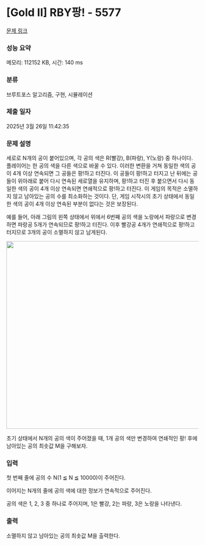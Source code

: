 # [Gold II] RBY팡! - 5577 

[문제 링크](https://www.acmicpc.net/problem/5577) 

### 성능 요약

메모리: 112152 KB, 시간: 140 ms

### 분류

브루트포스 알고리즘, 구현, 시뮬레이션

### 제출 일자

2025년 3월 26일 11:42:35

### 문제 설명

<p>세로로 N개의 공이 붙어있으며, 각 공의 색은 R(빨강), B(파랑), Y(노랑) 중 하나이다. 플레이어는 한 공의 색을 다른 색으로 바꿀 수 있다. 이러한 변환을 거쳐 동일한 색의 공이 4개 이상 연속되면 그 공들은 팡!하고 터진다. 이 공들이 팡!하고 터지고 난 뒤에는 공들이 위아래로 붙어 다시 연속된 세로열을 유지하며, 팡!하고 터진 후 붙으면서 다시 동일한 색의 공이 4개 이상 연속되면 연쇄적으로 팡!하고 터진다. 이 게임의 목적은 소멸하지 않고 남아있는 공의 수를 최소화하는 것이다. 단, 게임 시작시의 초기 상태에서 동일한 색의 공이 4개 이상 연속된 부분이 없다는 것은 보장된다.</p>

<p>예를 들어, 아래 그림의 왼쪽 상태에서 위에서 6번째 공의 색을 노랑에서 파랑으로 변경하면 파랑공 5개가 연속되므로 팡!하고 터진다. 이후 빨강공 4개가 연쇄적으로 팡!하고 터지므로 3개의 공이 소멸하지 않고 남게된다.</p>

<p style="text-align: center;"><img alt="" src="https://onlinejudgeimages.s3-ap-northeast-1.amazonaws.com/problem/5577/1.png" style="width: 643px; height: 491px;"></p>

<p>초기 상태에서 N개의 공의 색이 주어졌을 때, 1개 공의 색만 변경하여 연쇄적인 팡! 후에 남아있는 공의 최솟값 M을 구해보자.</p>

### 입력 

 <p>첫 번째 줄에 공의 수 N(1 ≦ N ≦ 10000)이 주어진다.</p>

<p>이어지는 N개의 줄에 공의 색에 대한 정보가 연속적으로 주어진다.</p>

<p>공의 색은 1, 2, 3 중 하나로 주어지며, 1은 빨강, 2는 파랑, 3은 노랑을 나타낸다.</p>

### 출력 

 <p>소멸하지 않고 남아있는 공의 최솟값 M을 출력한다.</p>

